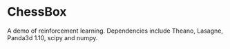 # ChessBox
A demo of reinforcement learning. Dependencies include Theano, Lasagne, Panda3d 1.10, scipy and numpy.

